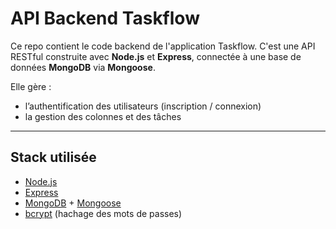 # API Backend Taskflow

Ce repo contient le code backend de l'application Taskflow. C'est une API RESTful construite avec **Node.js** et **Express**, connectée à une base de données **MongoDB** via **Mongoose**.

Elle gère :
- l’authentification des utilisateurs (inscription / connexion)
- la gestion des colonnes et des tâches
---

## Stack utilisée

- [Node.js](https://nodejs.org/)
- [Express](https://expressjs.com/)
- [MongoDB](https://www.mongodb.com/) + [Mongoose](https://mongoosejs.com/)
- [bcrypt](https://www.npmjs.com/package/bcrypt) (hachage des mots de passes)
